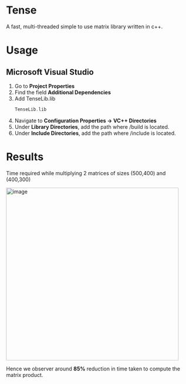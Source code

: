 # Tense
A fast, multi-threaded simple to use matrix library written in c++.

# Usage
## Microsoft Visual Studio
1) Go to **Project Properties**
2) Find the field **Additional Dependencies**
3) Add TenseLib.lib 
   ```cpp
   TenseLib.lib
   ```
4) Navigate to **Configuration Properties → VC++ Directories**
5) Under **Library Directories**, add the path where /build is located.
6) Under **Include Directories**, add the path where /include is located.
# Results
Time required while multiplying 2 matrices of sizes (500,400) and (400,300)

<img width="470" alt="image" src="https://github.com/user-attachments/assets/64fb7178-c576-4027-ac3f-b83298f3365e" />

Hence we observer around **85%** reduction in time taken to compute the matrix product.
